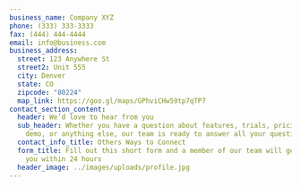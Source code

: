 ```yaml
---
business_name: Company XYZ
phone: (333) 333-3333
fax: (444) 444-4444
email: info@business.com
business_address:
  street: 123 Anywhere St
  street2: Unit 555
  city: Denver
  state: CO
  zipcode: "80224"
  map_link: https://goo.gl/maps/GPhviCHw59tp7qTP7
contact_section_content:
  header: We’d love to hear from you
  sub_header: Whether you have a question about features, trials, pricing, need a
    demo, or anything else, our team is ready to answer all your questions
  contact_info_title: Others Ways to Connect
  form_title: Fill out this short form and a member of our team will get back to
    you within 24 hours
  header_image: ../images/uploads/profile.jpg
---
```

